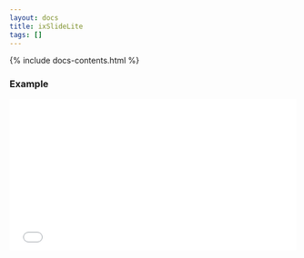 ```yaml
---
layout: docs
title: ixSlideLite
tags: []
---
```


{% include docs-contents.html %}

### Example
<iframe allowfullscreen="true" allowtransparency="true" frameborder="no" height="266" scrolling="no" src="//codepen.io/blaxk/embed/EKPMWK/?height=266&amp;theme-id=22040&amp;default-tab=result" style="width: 100%;"></iframe>